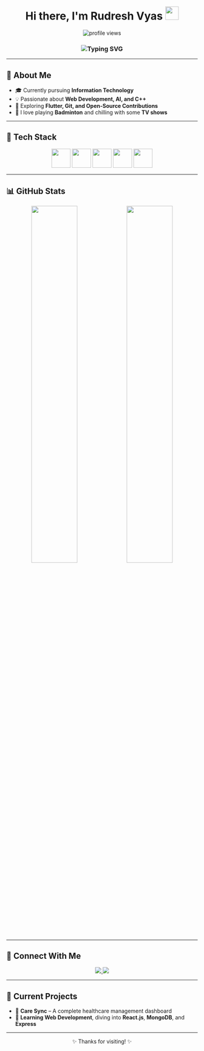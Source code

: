 <!-- TITLE -->
<!-- README.md -->

<h1 align="center">Hi there, I'm Rudresh Vyas <img src="https://media.giphy.com/media/hvRJCLFzcasrR4ia7z/giphy.gif" width="35px"></h1>

<p align="center">
  <img src="https://komarev.com/ghpvc/?username=Rudreshvyas07&label=Profile%20views&color=0e75b6&style=flat" alt="profile views" />
</p>

<h3 align="center">
  <img src="https://readme-typing-svg.herokuapp.com?font=Fira+Code&weight=500&size=24&pause=1000&color=6B2FB5&center=true&vCenter=true&width=435&lines=Tech+Enthusiast+%F0%9F%A4%93;Web+Developer+%F0%9F%92%BB;C%2B%2B+Lover+%F0%9F%92%AA;AI+Explorer+%F0%9F%A7%91%E2%80%8D%F0%9F%92%BB;Let's+Connect+%F0%9F%91%8B" alt="Typing SVG" />
</h3>

---

## 🚀 About Me
- 🎓 Currently pursuing **Information Technology**
- 💡 Passionate about **Web Development, AI, and C++**
- 🔭 Exploring **Flutter, Git, and Open-Source Contributions**
- 🏸 I love playing **Badminton** and chilling with some **TV shows**

---

## 🧰 Tech Stack

<p align="center">
  <img src="https://cdn.jsdelivr.net/gh/devicons/devicon/icons/cplusplus/cplusplus-original.svg" width="50" height="50"/>
  <img src="https://cdn.jsdelivr.net/gh/devicons/devicon/icons/java/java-original.svg" width="50" height="50"/>
  <img src="https://cdn.jsdelivr.net/gh/devicons/devicon/icons/html5/html5-original.svg" width="50" height="50"/>
  <img src="https://cdn.jsdelivr.net/gh/devicons/devicon/icons/git/git-original.svg" width="50" height="50"/>
  <img src="https://cdn.jsdelivr.net/gh/devicons/devicon/icons/github/github-original.svg" width="50" height="50"/>
</p>

---

## 📊 GitHub Stats

<p align="center">
  <img src="https://github-readme-stats-sigma-five.vercel.app/api?username=Rudreshvyas07&show_icons=true&theme=tokyonight" width="49%">
  <img src="https://github-readme-stats-sigma-five.vercel.app/api/top-langs/?username=Rudreshvyas07&layout=compact&theme=tokyonight" width="49%">
</p>

---

## 🔗 Connect With Me

<p align="center">
  <a href="https://www.linkedin.com/in/rudresh-vyas-9b85582b0?utm_source=share&utm_campaign=share_via&utm_content=profile&utm_medium=android_app">
    <img src="https://img.shields.io/badge/LinkedIn-0A66C2?style=for-the-badge&logo=linkedin&logoColor=white"/>
  </a>
  <a href="https://github.com/Rudreshvyas07">
    <img src="https://img.shields.io/badge/GitHub-181717?style=for-the-badge&logo=github&logoColor=white"/>
  </a>
</p>

---

## 🎯 Current Projects
- 🏥 **Care Sync** – A complete healthcare management dashboard
- 🌱 **Learning Web Development**, diving into **React.js**, **MongoDB**, and **Express**

---

<p align="center">
  ✨ Thanks for visiting! ✨
</p>
